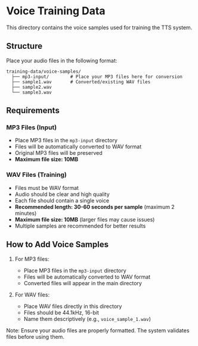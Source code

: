 # Voice Training Data

This directory contains the voice samples used for training the TTS system.

## Structure

Place your audio files in the following format:
```
training-data/voice-samples/
  ├── mp3-input/        # Place your MP3 files here for conversion
  ├── sample1.wav       # Converted/existing WAV files
  ├── sample2.wav
  └── sample3.wav
```

## Requirements

### MP3 Files (Input)
- Place MP3 files in the `mp3-input` directory
- Files will be automatically converted to WAV format
- Original MP3 files will be preserved
- **Maximum file size: 10MB**

### WAV Files (Training)
- Files must be WAV format
- Audio should be clear and high quality
- Each file should contain a single voice
- **Recommended length: 30-60 seconds per sample** (maximum 2 minutes)
- **Maximum file size: 10MB** (larger files may cause issues)
- Multiple samples are recommended for better results

## How to Add Voice Samples

1. For MP3 files:
   - Place MP3 files in the `mp3-input` directory
   - Files will be automatically converted to WAV format
   - Converted files will appear in the main directory

2. For WAV files:
   - Place WAV files directly in this directory
   - Files should be 44.1kHz, 16-bit
   - Name them descriptively (e.g., `voice_sample_1.wav`)

Note: Ensure your audio files are properly formatted. The system validates files before using them.